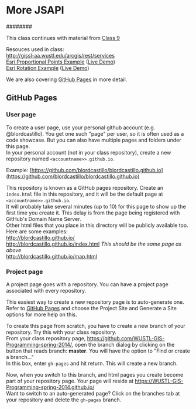# More JSAPI
########

This class continues with material from [Class 9](https://github.com/WUSTL-GIS-Programming-spring-2014/classinfo/blob/master/Classes/Class9/README.md)  

Resouces used in class:  
http://gissl-aa.wustl.edu/arcgis/rest/services  
[Esri Proportional Points Example](https://developers.arcgis.com/javascript/jssamples/renderer_proportional_points.html) ([Live Demo](http://developers.arcgis.com/javascript/samples/renderer_proportional_points/))  
[Esri Rotation Example](https://developers.arcgis.com/javascript/jssamples/renderer_class_breaks_proportional_rotation.html) ([Live Demo](http://developers.arcgis.com/javascript/samples/renderer_class_breaks_proportional_rotation/))  

We are also covering [GitHub Pages](http://pages.github.com/) in more detail.  

## GitHub Pages  
  
### User page  
To create a user page, use your personal github account (e.g. @blordcastillo). You get one such "page" per user, so it is often used as a code showcase. But you can also have multiple pages and folders under this page.  
In your personal account (not in your class repository), create a new repository named ```<accountname>>.github.io```.
  
Example: [https://github.com/blordcastillo/blordcastillo.github.io](https://github.com/blordcastillo/blordcastillo.github.io)  
  
This repository is known as a GitHub pages repository. Create an ```index.html``` file in this repository, and it will be the default page at ```<accountname>>.github.io```.  
It will probably take several minutes (up to 10) for this page to show up the first time you create it. This delay is from the page being registered with GitHub's Domain Name Server.  
Other html files that you place in this directory will be publicly available too. Here are some examples:  
http://blordcastillo.github.io/  
http://blordcastillo.github.io/index.html *This should be the same page as above*  
http://blordcastillo.github.io/map.html  

### Project page  
A project page goes with a repository. You can have a project page associated with every repository.  
  
This easiest way to create a new repository page is to auto-generate one. Refer to [GitHub Pages](http://pages.github.com/) and choose the Project Site and Generate a Site options for more help on this.  

To create this page from scratch, you have to create a new branch of your repository. Try this with your class repository.  
From your class repository page, https://github.com/WUSTL-GIS-Programming-spring-2014/<Your user name>, open the branch dialog by clicking on the button that reads branch: **master**. You will have the option to "Find or create a branch..."   
In this box, enter ```gh-pages``` and hit return. This will create a new branch.  
  
Now, when you switch to this branch, and html pages you create become part of your repository page. Your page will reside at https://WUSTL-GIS-Programming-spring-2014.github.io/<Your user name>  
Want to switch to an auto-generated page? Click on the branches tab at your repository and delete the ```gh-pages``` branch.  
